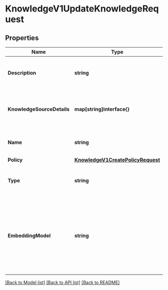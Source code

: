 # KnowledgeV1UpdateKnowledgeRequest

## Properties

Name | Type | Description | Notes
------------ | ------------- | ------------- | -------------
**Description** | **string** | The description of the knowledge source. |[optional] 
**KnowledgeSourceDetails** | **map[string]interface{}** | The details of the knowledge source based on the type. |[optional] 
**Name** | **string** | The name of the knowledge source. |[optional] 
**Policy** | [**KnowledgeV1CreatePolicyRequest**](KnowledgeV1CreatePolicyRequest.md) |  |[optional] 
**Type** | **string** | The description of the knowledge source. |[optional] 
**EmbeddingModel** | **string** | The embedding model to be used for the knowledge source. It's only applicable to 'Database' type. |[optional] 

[[Back to Model list]](../README.md#documentation-for-models) [[Back to API list]](../README.md#documentation-for-api-endpoints) [[Back to README]](../README.md)



